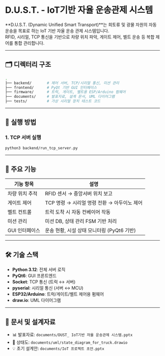 
# D.U.S.T. - IoT기반 자율 운송관제 시스템

**D.U.S.T. (Dynamic Unified Smart Transport)**는 희토류 및 광물 자원의 자동 운송을 목표로 하는 IoT 기반 자율 운송 관제 시스템입니다.  
RFID, 시리얼, TCP 통신을 기반으로 차량 위치 파악, 게이트 제어, 벨트 운송 등 복합 제어를 통합 관리합니다.

---

## 🗂️ 디렉터리 구조

```bash
.
├── backend/       # 제어 서버, TCP/시리얼 통신, 미션 관리
├── frontend/      # PyQt 기반 GUI 인터페이스
├── firmware/      # 트럭, 게이트, 벨트용 ESP/Arduino 펌웨어
├── documents/     # 발표자료, 설계 문서, UML 다이어그램
├── tests/         # 가상 시리얼 장치 테스트 코드
```

---

## 🚀 실행 방법

### 1. TCP 서버 실행
```bash
python3 backend/run_tcp_server.py
```

---

## 🧠 주요 기능

| 기능 항목         | 설명 |
|------------------|------|
| 차량 위치 추적   | RFID 센서 → 중앙서버 위치 보고 |
| 게이트 제어       | TCP 명령 → 시리얼 명령 전환 → 아두이노 제어 |
| 벨트 컨트롤       | 트럭 도착 시 자동 컨베이어 작동 |
| 미션 관리         | 미션 DB, 상태 관리 FSM 기반 처리 |
| GUI 인터페이스    | 운송 현황, 시설 상태 모니터링 (PyQt6 기반) |

---

## 🛠 기술 스택

- **Python 3.12**: 전체 서버 로직
- **PyQt6**: GUI 프론트엔드
- **Socket**: TCP 통신 (트럭 ↔ 서버)
- **pyserial**: 시리얼 통신 (서버 ↔ MCU)
- **ESP32/Arduino**: 트럭/게이트/벨트 제어용 펌웨어
- **draw.io**: UML 다이어그램

---

## 🧾 문서 및 설계자료

- 📊 발표자료: `documents/DUST_ IoT기반 자율 운송관제 시스템.pptx`
- 🧭 상태도: `documents/uml/state_diagram_for_truck.drawio`
- 💡 초기 설계안: `documents/IoT 프로젝트 초안.pptx`
